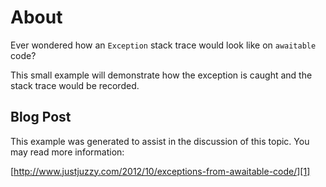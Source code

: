 About
=====
Ever wondered how an `Exception` stack trace would look like on `awaitable` code?

This small example will demonstrate how the exception is caught and the stack trace would be recorded.

Blog Post
---------
This example was generated to assist in the discussion of this topic. You may read more information:

[http://www.justjuzzy.com/2012/10/exceptions-from-awaitable-code/][1]

[1]: http://www.justjuzzy.com/2012/10/exceptions-from-awaitable-code/
